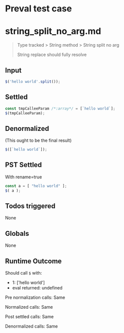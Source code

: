 # Preval test case

# string_split_no_arg.md

> Type tracked > String method > String split no arg
>
> String replace should fully resolve

## Input

`````js filename=intro
$('hello world'.split());
`````


## Settled


`````js filename=intro
const tmpCalleeParam /*:array*/ = [`hello world`];
$(tmpCalleeParam);
`````


## Denormalized
(This ought to be the final result)

`````js filename=intro
$([`hello world`]);
`````


## PST Settled
With rename=true

`````js filename=intro
const a = [ "hello world" ];
$( a );
`````


## Todos triggered


None


## Globals


None


## Runtime Outcome


Should call `$` with:
 - 1: ['hello world']
 - eval returned: undefined

Pre normalization calls: Same

Normalized calls: Same

Post settled calls: Same

Denormalized calls: Same
